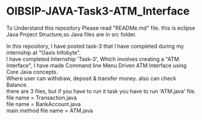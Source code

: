# OIBSIP-JAVA-Task3-ATM_Interface
To Understand this repository Please read "READMe.md" file.
this is eclipse Java Project Structure,so Java files are in src folder.<br>

In this repository, I have posted task-3 that I have completed during my internship at "Oasis Infobyte".  <br>
I have completed Internship 'Task-3', Which involves creating a "ATM Interface", I have made Command line Menu Driven ATM Interface using Core Java concepts.<br>
Where user can withdraw, deposit & transfer money. also can check Balance.<br>
there are 3 files, but if you have to run it task you have to run 'ATM.java' file.  <br>
file name = Transaction.java    <br>
file name = BankAccount.java    <br>
main method file name = ATM.java  <br>
